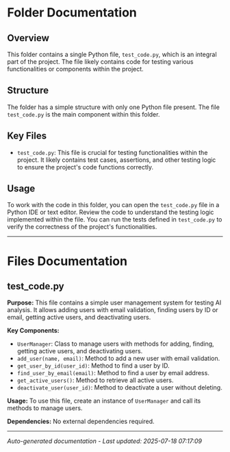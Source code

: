 # Folder Documentation

## Overview
This folder contains a single Python file, `test_code.py`, which is an integral part of the project. The file likely contains code for testing various functionalities or components within the project.

## Structure
The folder has a simple structure with only one Python file present. The file `test_code.py` is the main component within this folder.

## Key Files
- `test_code.py`: This file is crucial for testing functionalities within the project. It likely contains test cases, assertions, and other testing logic to ensure the project's code functions correctly.

## Usage
To work with the code in this folder, you can open the `test_code.py` file in a Python IDE or text editor. Review the code to understand the testing logic implemented within the file. You can run the tests defined in `test_code.py` to verify the correctness of the project's functionalities.

---

# Files Documentation

## test_code.py

**Purpose:** This file contains a simple user management system for testing AI analysis. It allows adding users with email validation, finding users by ID or email, getting active users, and deactivating users.

**Key Components:**
- `UserManager`: Class to manage users with methods for adding, finding, getting active users, and deactivating users.
- `add_user(name, email)`: Method to add a new user with email validation.
- `get_user_by_id(user_id)`: Method to find a user by ID.
- `find_user_by_email(email)`: Method to find a user by email address.
- `get_active_users()`: Method to retrieve all active users.
- `deactivate_user(user_id)`: Method to deactivate a user without deleting.

**Usage:** To use this file, create an instance of `UserManager` and call its methods to manage users.

**Dependencies:** No external dependencies required.

---
*Auto-generated documentation - Last updated: 2025-07-18 07:17:09*
